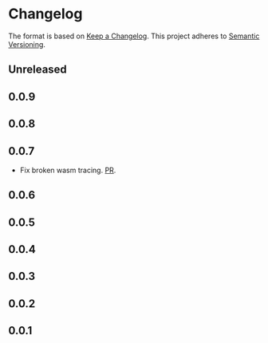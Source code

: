 # Changelog

The format is based on [Keep a Changelog](https://keepachangelog.com/en/1.0.0/). This project adheres to [Semantic Versioning](https://semver.org/spec/v2.0.0.html).

## Unreleased

## 0.0.9

## 0.0.8

## 0.0.7

- Fix broken wasm tracing. [PR](https://github.com/holochain/holochain/pull/1389).

## 0.0.6

## 0.0.5

## 0.0.4

## 0.0.3

## 0.0.2

## 0.0.1
